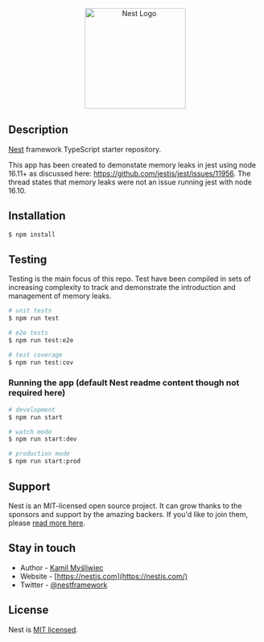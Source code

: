 <p align="center">
  <a href="http://nestjs.com/" target="blank"><img src="https://nestjs.com/img/logo-small.svg" width="200" alt="Nest Logo" /></a>
</p>

[circleci-image]: https://img.shields.io/circleci/build/github/nestjs/nest/master?token=abc123def456
[circleci-url]: https://circleci.com/gh/nestjs/nest

 
## Description

[Nest](https://github.com/nestjs/nest) framework TypeScript starter repository.

This app has been created to demonstate memory leaks in jest using node 16.11+ as discussed here: https://github.com/jestjs/jest/issues/11956. The thread states that memory leaks were not an issue running jest with node 16.10.

## Installation

```bash
$ npm install
```

## Testing

Testing is the main focus of this repo. Test have been compiled in sets of increasing complexity to track and demonstrate the introduction and management of memory leaks.

```bash
# unit tests
$ npm run test

# e2e tests
$ npm run test:e2e

# test coverage
$ npm run test:cov
```

### Running the app (default Nest readme content though not required here)

```bash
# development
$ npm run start

# watch mode
$ npm run start:dev

# production mode
$ npm run start:prod
```

## Support

Nest is an MIT-licensed open source project. It can grow thanks to the sponsors and support by the amazing backers. If you'd like to join them, please [read more here](https://docs.nestjs.com/support).

## Stay in touch

- Author - [Kamil Myśliwiec](https://kamilmysliwiec.com)
- Website - [https://nestjs.com](https://nestjs.com/)
- Twitter - [@nestframework](https://twitter.com/nestframework)

## License

Nest is [MIT licensed](LICENSE).
